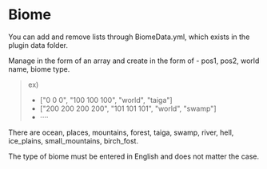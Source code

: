 # Biome
You can add and remove lists through BiomeData.yml, which exists in the plugin data folder.

Manage in the form of an array and create in the form of - pos1, pos2, world name, biome type.
> ex)
> - ["0 0 0", "100 100 100", "world", "taiga"]
> - ["200 200 200 200", "101 101 101", "world", "swamp"]
> - ····

There are ocean, places, mountains, forest, taiga, swamp, river, hell, ice_plains, small_mountains, birch_fost.

The type of biome must be entered in English and does not matter the case.

